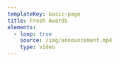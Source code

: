 ```yaml
---
templateKey: basic-page
title: Fresh Awards
elements:
  - loop: true
    source: /img/announcement.mp4
    type: video
---
```



